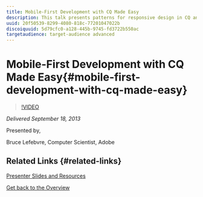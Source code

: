```yaml
---
title: Mobile-First Development with CQ Made Easy
description: This talk presents patterns for responsive design in CQ and explains how to provide a media-rich HTML5 mobile experience that performs on low-bandwidth connections. To demonstrate these patterns, we will work through the transformation of a CQ site from desktop only to mobile-first. We'll dive into how mobile-first design principles were used, adaptive images and progressive enhancement to create it, and we’ll discuss the pitfalls encountered along the way. The session is based on Bruce's talk during the CQ Conference in Basel, Switzerland (CQCON, 2013). 
uuid: 20f50539-8299-4080-818c-77201047022b
discoiquuid: 5d79cfc0-a128-445b-9745-fd3722b550ac
targetaudience: target-audience advanced
---
```


# Mobile-First Development with CQ Made Easy{#mobile-first-development-with-cq-made-easy}

>[!VIDEO](https://video.tv.adobe.com/v/19572/?quality=9)

*Delivered September 18, 2013*

Presented by,

Bruce Lefebvre, Computer Scientist, Adobe

## Related Links {#related-links}

[Presenter Slides and Resources](http://brucelefebvre.com/blog/2013/09/18/cq-gems-mobile-first-development/)

[Get back to the Overview](https://helpx.adobe.com/experience-manager/kt/eseminars/gems/aem-index.html)  

